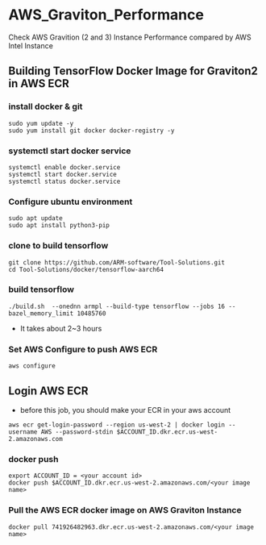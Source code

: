 # AWS_Graviton_Performance
Check AWS Gravition (2 and 3) Instance Performance compared by AWS Intel Instance

## Building TensorFlow Docker Image for Graviton2 in AWS ECR
### install docker & git
```
sudo yum update -y
sudo yum install git docker docker-registry -y
```

### systemctl start docker service
```
systemctl enable docker.service
systemctl start docker.service
systemctl status docker.service
```
### Configure ubuntu environment
```
sudo apt update
sudo apt install python3-pip
```
### clone to build tensorflow
```
git clone https://github.com/ARM-software/Tool-Solutions.git
cd Tool-Solutions/docker/tensorflow-aarch64
```
### build tensorflow
```
./build.sh  --onednn armpl --build-type tensorflow --jobs 16 --bazel_memory_limit 10485760
```
- It takes about 2~3 hours

### Set AWS Configure to push AWS ECR
```
aws configure
```

## Login AWS ECR
- before this job, you should make your ECR in your aws account
```
aws ecr get-login-password --region us-west-2 | docker login --username AWS --password-stdin $ACCOUNT_ID.dkr.ecr.us-west-2.amazonaws.com
```

### docker push
```
export ACCOUNT_ID = <your account id>
docker push $ACCOUNT_ID.dkr.ecr.us-west-2.amazonaws.com/<your image name>
```

### Pull the AWS ECR docker image on AWS Graviton Instance
```
docker pull 741926482963.dkr.ecr.us-west-2.amazonaws.com/<your image name>
```


